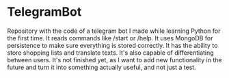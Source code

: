 # TelegramBot
Repository with the code of a telegram bot I made while learning Python for the first time. 
It reads commands like /start or /help.
It uses MongoDB for persistence to make sure everything is stored correctly.
It has the ability to store shopping lists and translate texts. It's also capable of differentiating between users.
It's not finished yet, as I want to add new functionality in the future and turn it into something actually useful, and not just a test.
